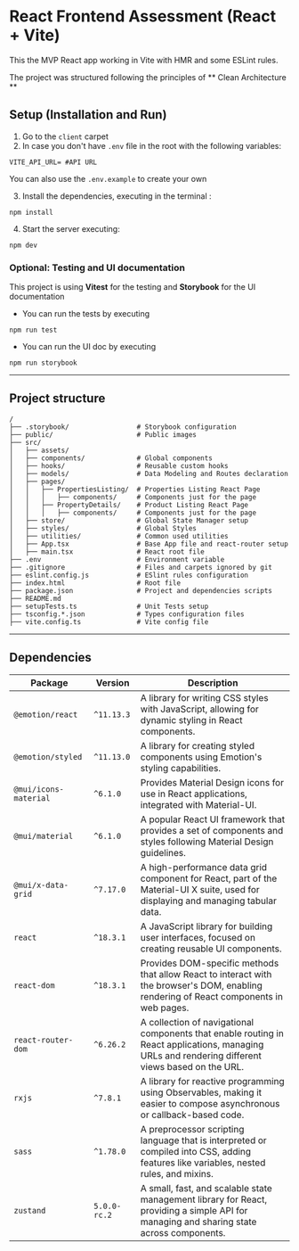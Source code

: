 # React Frontend Assessment (React + Vite)

This the MVP React app working in Vite with HMR and some ESLint rules.

The project was structured following the principles of ** Clean Architecture **

## Setup (Installation and Run)

1. Go to the `client` carpet
2. In case you don't have `.env` file in the root with the following variables: 
```
VITE_API_URL= #API URL
```
You can also use the `.env.example` to create your own

3. Install the dependencies, executing in the terminal : 
```
npm install 
```

4. Start the server executing:
```
npm dev
```

### Optional: Testing and UI documentation

This project is using **Vitest** for the testing and **Storybook** for the UI documentation

* You can run the tests by executing
```
npm run test
```

* You can run the UI doc by executing
```
npm run storybook
```

----
## Project structure
```plaintext
/
├── .storybook/                 # Storybook configuration
├── public/                     # Public images
├── src/  
│   ├── assets/         
│   ├── components/             # Global components
│   ├── hooks/                  # Reusable custom hooks
│   ├── models/                 # Data Modeling and Routes declaration
│   ├── pages/
│   │   ├── PropertiesListing/  # Properties Listing React Page
│   │   │   ├── components/     # Components just for the page 
│   │   ├── PropertyDetails/    # Product Listing React Page
│   │   │   ├── components/     # Components just for the page
│   ├── store/                  # Global State Manager setup
│   ├── styles/                 # Global Styles
│   ├── utilities/              # Common used utilities
│   ├── App.tsx                 # Base App file and react-router setup
│   ├── main.tsx                # React root file
├── .env                        # Environment variable
├── .gitignore                  # Files and carpets ignored by git
├── eslint.config.js            # ESlint rules configuration
├── index.html                  # Root file
├── package.json                # Project and dependencies scripts 
├── README.md
├── setupTests.ts               # Unit Tests setup
├── tsconfig.*.json             # Types configuration files
├── vite.config.ts              # Vite config file
```

----
## Dependencies

| Package               | Version      | Description |
|-----------------------|--------------|-------------|
| `@emotion/react`     | `^11.13.3`   | A library for writing CSS styles with JavaScript, allowing for dynamic styling in React components. |
| `@emotion/styled`    | `^11.13.0`   | A library for creating styled components using Emotion's styling capabilities. |
| `@mui/icons-material`| `^6.1.0`    | Provides Material Design icons for use in React applications, integrated with Material-UI. |
| `@mui/material`      | `^6.1.0`    | A popular React UI framework that provides a set of components and styles following Material Design guidelines. |
| `@mui/x-data-grid`   | `^7.17.0`   | A high-performance data grid component for React, part of the Material-UI X suite, used for displaying and managing tabular data. |
| `react`              | `^18.3.1`   | A JavaScript library for building user interfaces, focused on creating reusable UI components. |
| `react-dom`          | `^18.3.1`   | Provides DOM-specific methods that allow React to interact with the browser's DOM, enabling rendering of React components in web pages. |
| `react-router-dom`   | `^6.26.2`   | A collection of navigational components that enable routing in React applications, managing URLs and rendering different views based on the URL. |
| `rxjs`               | `^7.8.1`    | A library for reactive programming using Observables, making it easier to compose asynchronous or callback-based code. |
| `sass`               | `^1.78.0`   | A preprocessor scripting language that is interpreted or compiled into CSS, adding features like variables, nested rules, and mixins. |
| `zustand`            | `5.0.0-rc.2` | A small, fast, and scalable state management library for React, providing a simple API for managing and sharing state across components. |
